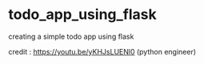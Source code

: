 # todo_app_using_flask
creating a simple todo app using flask 

credit : https://youtu.be/yKHJsLUENl0 (python engineer) 
